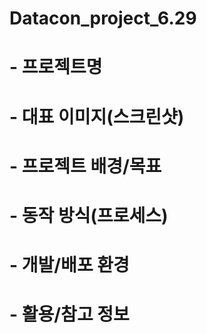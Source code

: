 # Datacon_project_6.29

# - 프로젝트명

# - 대표 이미지(스크린샷)

# - 프로젝트 배경/목표

# - 동작 방식(프로세스)

# - 개발/배포 환경

# - 활용/참고 정보
